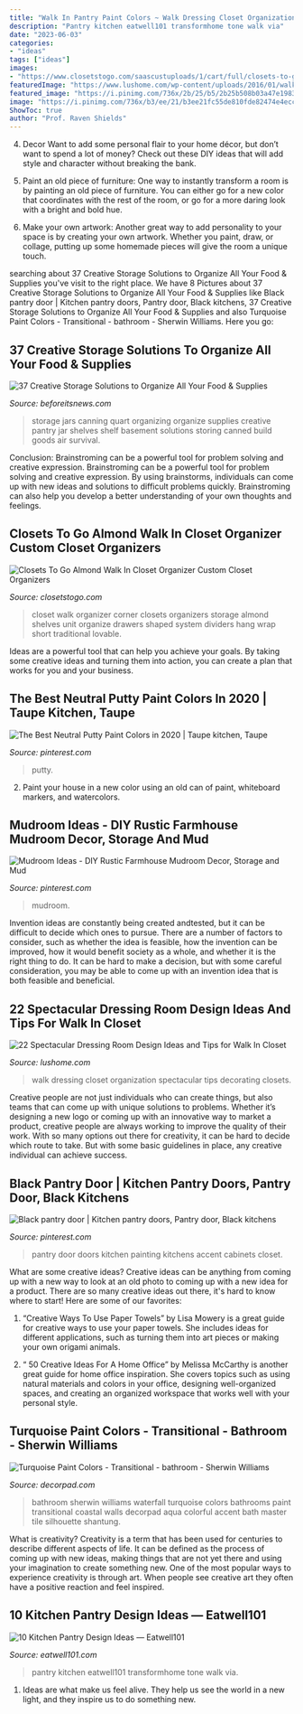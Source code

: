 ```yaml
---
title: "Walk In Pantry Paint Colors ~ Walk Dressing Closet Organization Spectacular Tips Decorating Closets"
description: "Pantry kitchen eatwell101 transformhome tone walk via"
date: "2023-06-03"
categories:
- "ideas"
tags: ["ideas"]
images:
- "https://www.closetstogo.com/saascustuploads/1/cart/full/closets-to-go-almond-walk-in-closet-organizer-1009.jpg"
featuredImage: "https://www.lushome.com/wp-content/uploads/2016/01/walk-in-closets-interior-decorating-13.jpg"
featured_image: "https://i.pinimg.com/736x/2b/25/b5/2b25b508b03a47e19835bd1f3fcbf81e.jpg"
image: "https://i.pinimg.com/736x/b3/ee/21/b3ee21fc55de810fde82474e4ecc1fe5--pantry-doors-black-doors.jpg"
ShowToc: true
author: "Prof. Raven Shields"
---
```



4. Decor
Want to add some personal flair to your home décor, but don’t want to spend a lot of money? Check out these DIY ideas that will add style and character without breaking the bank.
1. Paint an old piece of furniture: One way to instantly transform a room is by painting an old piece of furniture. You can either go for a new color that coordinates with the rest of the room, or go for a more daring look with a bright and bold hue.

2. Make your own artwork: Another great way to add personality to your space is by creating your own artwork. Whether you paint, draw, or collage, putting up some homemade pieces will give the room a unique touch.


	

		
searching about 37 Creative Storage Solutions to Organize All Your Food &amp; Supplies you've visit to the right place. We have 8 Pictures about 37 Creative Storage Solutions to Organize All Your Food &amp; Supplies like Black pantry door | Kitchen pantry doors, Pantry door, Black kitchens, 37 Creative Storage Solutions to Organize All Your Food &amp; Supplies and also Turquoise Paint Colors - Transitional - bathroom - Sherwin Williams. Here you go:
		
    
## 37 Creative Storage Solutions To Organize All Your Food &amp; Supplies

<img loading=lazy src="http://prepared-housewives.com/wp-content/uploads/2014/05/use-organizing-pint-quart-jars.jpg" onerror="this.onerror=null;this.src='https://tse4.mm.bing.net/th?id=OIP.n6BDSHUifG9ol4QClvo1_wAAAA&amp;pid=15.1';" alt="37 Creative Storage Solutions to Organize All Your Food &amp; Supplies">

_Source: beforeitsnews.com_

>storage jars canning quart organizing organize supplies creative pantry jar shelves shelf basement solutions storing canned build goods air survival. 

	

Conclusion: Brainstroming can be a powerful tool for problem solving and creative expression.
Brainstroming can be a powerful tool for problem solving and creative expression. By using brainstorms, individuals can come up with new ideas and solutions to difficult problems quickly. Brainstroming can also help you develop a better understanding of your own thoughts and feelings.

    
## Closets To Go Almond Walk In Closet Organizer Custom Closet Organizers

<img loading=lazy src="https://www.closetstogo.com/saascustuploads/1/cart/full/closets-to-go-almond-walk-in-closet-organizer-1009.jpg" onerror="this.onerror=null;this.src='https://tse3.mm.bing.net/th?id=OIP.dPrnMv1tOc8CO705iG9P3QHaLH&amp;pid=15.1';" alt="Closets To Go Almond Walk In Closet Organizer Custom Closet Organizers">

_Source: closetstogo.com_

>closet walk organizer corner closets organizers storage almond shelves unit organize drawers shaped system dividers hang wrap short traditional lovable. 

	

Ideas are a powerful tool that can help you achieve your goals. By taking some creative ideas and turning them into action, you can create a plan that works for you and your business.

    
## The Best Neutral Putty Paint Colors In 2020 | Taupe Kitchen, Taupe

<img loading=lazy src="https://i.pinimg.com/736x/94/ab/67/94ab6701caa057f3cf06865caa635d93.jpg" onerror="this.onerror=null;this.src='https://tse3.mm.bing.net/th?id=OIP.TTo0H642xBzNs42WjwwLUgHaKT&amp;pid=15.1';" alt="The Best Neutral Putty Paint Colors in 2020 | Taupe kitchen, Taupe">

_Source: pinterest.com_

>putty. 

	

2. Paint your house in a new color using an old can of paint, whiteboard markers, and watercolors.

    
## Mudroom Ideas - DIY Rustic Farmhouse Mudroom Decor, Storage And Mud

<img loading=lazy src="https://i.pinimg.com/736x/2b/25/b5/2b25b508b03a47e19835bd1f3fcbf81e.jpg" onerror="this.onerror=null;this.src='https://tse1.mm.bing.net/th?id=OIP.9TXxgL78NWRR3Ewnpyb-hAHaLH&amp;pid=15.1';" alt="Mudroom Ideas - DIY Rustic Farmhouse Mudroom Decor, Storage and Mud">

_Source: pinterest.com_

>mudroom. 

	

Invention ideas are constantly being created andtested, but it can be difficult to decide which ones to pursue. There are a number of factors to consider, such as whether the idea is feasible, how the invention can be improved, how it would benefit society as a whole, and whether it is the right thing to do. It can be hard to make a decision, but with some careful consideration, you may be able to come up with an invention idea that is both feasible and beneficial.

    
## 22 Spectacular Dressing Room Design Ideas And Tips For Walk In Closet

<img loading=lazy src="https://www.lushome.com/wp-content/uploads/2016/01/walk-in-closets-interior-decorating-13.jpg" onerror="this.onerror=null;this.src='https://tse1.mm.bing.net/th?id=OIP.VWrN0aylujt6FsrEDOnq6gAAAA&amp;pid=15.1';" alt="22 Spectacular Dressing Room Design Ideas and Tips for Walk In Closet">

_Source: lushome.com_

>walk dressing closet organization spectacular tips decorating closets. 

	

Creative people are not just individuals who can create things, but also teams that can come up with unique solutions to problems. Whether it’s designing a new logo or coming up with an innovative way to market a product, creative people are always working to improve the quality of their work. With so many options out there for creativity, it can be hard to decide which route to take. But with some basic guidelines in place, any creative individual can achieve success.

    
## Black Pantry Door | Kitchen Pantry Doors, Pantry Door, Black Kitchens

<img loading=lazy src="https://i.pinimg.com/736x/b3/ee/21/b3ee21fc55de810fde82474e4ecc1fe5--pantry-doors-black-doors.jpg" onerror="this.onerror=null;this.src='https://tse1.mm.bing.net/th?id=OIP.EaDzI6qdB-kEIm_83WiJ6wDYEg&amp;pid=15.1';" alt="Black pantry door | Kitchen pantry doors, Pantry door, Black kitchens">

_Source: pinterest.com_

>pantry door doors kitchen painting kitchens accent cabinets closet. 

	

What are some creative ideas?
Creative ideas can be anything from coming up with a new way to look at an old photo to coming up with a new idea for a product. There are so many creative ideas out there, it's hard to know where to start! Here are some of our favorites: 
1. “Creative Ways To Use Paper Towels” by Lisa Mowery is a great guide for creative ways to use your paper towels. She includes ideas for different applications, such as turning them into art pieces or making your own origami animals.

2. “ 50 Creative Ideas For A Home Office” by Melissa McCarthy is another great guide for home office inspiration. She covers topics such as using natural materials and colors in your office, designing well-organized spaces, and creating an organized workspace that works well with your personal style.


    
## Turquoise Paint Colors - Transitional - Bathroom - Sherwin Williams

<img loading=lazy src="https://cdn.decorpad.com/photos/2014/04/29/f9a3e0c8a4c0.jpg" onerror="this.onerror=null;this.src='https://tse4.mm.bing.net/th?id=OIP.5kzhZtzPZO1tznTVE-djEgHaIh&amp;pid=15.1';" alt="Turquoise Paint Colors - Transitional - bathroom - Sherwin Williams">

_Source: decorpad.com_

>bathroom sherwin williams waterfall turquoise colors bathrooms paint transitional coastal walls decorpad aqua colorful accent bath master tile silhouette shantung. 

	

What is creativity?
Creativity is a term that has been used for centuries to describe different aspects of life. It can be defined as the process of coming up with new ideas, making things that are not yet there and using your imagination to create something new. One of the most popular ways to experience creativity is through art. When people see creative art they often have a positive reaction and feel inspired.

    
## 10 Kitchen Pantry Design Ideas — Eatwell101

<img loading=lazy src="https://www.eatwell101.com/wp-content/uploads/2013/01/kitchen-pantry-design.jpeg" onerror="this.onerror=null;this.src='https://tse3.mm.bing.net/th?id=OIP.p1iYzc1sMo-xE8JpAvL9pwHaJ4&amp;pid=15.1';" alt="10 Kitchen Pantry Design Ideas — Eatwell101">

_Source: eatwell101.com_

>pantry kitchen eatwell101 transformhome tone walk via. 

	

1. Ideas are what make us feel alive. They help us see the world in a new light, and they inspire us to do something new.

